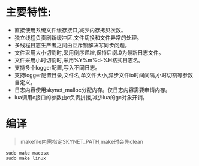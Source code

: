 # 主要特性:
* 直接使用系统文件缓存接口,减少内存拷贝次数。
* 独立线程负责刷新缓冲区,文件切换和文件异常的处理。
* 多线程日志生产者之间由互斥锁解决写同步问题。
* 文件采用大小切割时,采用倒序递增,保持后缀.0为最新日志文件。
* 文件采用小时切割时,采用%Y%m%d-%H格式日志名。
* 支持多个logger配置,写入不同日志。
* 支持logger配置目录,文件名,单文件大小,异步文件io时间间隔,小时切割等参数自定义。
* 日志内容使用skynet_malloc分配内存。仅日志内容需要申请内存。
* lua调用c接口的参数由c负责拼接,减少lua的gc对象开销。

# 编译
> makefile内需指定SKYNET_PATH,make时会先clean

```shell
sudo make macosx
sudo make linux
```
